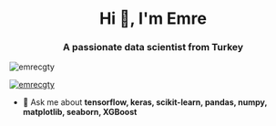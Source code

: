 <h1 align="center">Hi 👋, I'm Emre</h1>
<h3 align="center">A passionate data scientist from Turkey</h3>

<p align="left"> <img src="https://komarev.com/ghpvc/?username=emrecgty&label=Profile%20views&color=0e75b6&style=flat" alt="emrecgty" /> </p>

<p align="left"> <a href="https://twitter.com/emrecgty" target="blank"><img src="https://img.shields.io/twitter/follow/emrecgty?logo=twitter&style=for-the-badge" alt="emrecgty" /></a> </p>

- 💬 Ask me about **tensorflow, keras, scikit-learn, pandas, numpy, matplotlib, seaborn, XGBoost**
